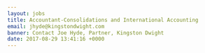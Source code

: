 ```yaml
---
layout: jobs
title: Accountant-Consolidations and International Accounting
email: jhyde@kingstondwight.com
banner: Contact Joe Hyde, Partner, Kingston Dwight
date: 2017-08-29 13:41:16 +0000
---
```

